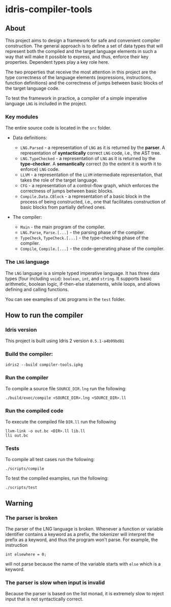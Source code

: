 # idris-compiler-tools

## About

This project aims to design a framework for safe and convenient compiler construction.
The general approach is to define a set of data types that will represent
both the compiled and the target language elements in such a way
that will make it possible to express, and thus, enforce their key properties.
Dependent types play a key role here.

The two properties that receive the most attention in this project are
the type correctness of the language elements (expressions, instructions, function definitions)
and the correctness of jumps between basic blocks of the target language code.

To test the framework in practice, a compiler of a simple imperative language `LNG` is included in the project.

### Key modules
The entire source code is located in the `src` folder.

- Data definitions:
  - `LNG.Parsed` - a representation of `LNG` as it is returned by the **parser**.
    A representation of **syntactically** correct `LNG` code, i.e., the AST tree.
  - `LNG.TypeChecked` - a representation of `LNG` as it is returned by the **type-checker**.
    A **semantically** correct (to the extent it is worth it to enforce) `LNG` code.
  - `LLVM` - a representation of the `LLVM` intermediate representation,
    that takes the role of the target language.
  - `CFG` - a representation of a control-flow graph,
    which enforces the correctness of jumps between basic blocks.
  - `Compile.Data.CBlock` - a representation of a basic block in the process of being constructed,
    i.e., one that facilitates construction of basic blocks from partially defined ones.

- The compiler:
  - `Main` - the main program of the compiler.
  - `LNG.Parse`, `Parse.[...]` - the parsing phase of the compiler.
  - `TypeCheck`, `TypeCheck.[...]` - the type-checking phase of the compiler.
  - `Compile`, `Compile.[...]` - the code-generating phase of the compiler.

### The `LNG` language

The `LNG` language is a simple typed imperative language.
It has three data types (four including `void`): `boolean`, `int`, and `string`.
It supports basic arithmetic, boolean logic, if-then-else statements, while loops,
and allows defining and calling functions.

You can see examples of `LNG` programs in the `test` folder.

## How to run the compiler

### Idris version
This project is built using Idris 2 version `0.5.1-a4b99bd81`

### Build the compiler:
```
idris2 --build compiler-tools.ipkg
```

### Run the compiler
To compile a source file `SOURCE_DIR.lng` run the following:
```
./build/exec/compile <SOURCE_DIR>.lng <SOURCE_DIR>.ll
```

### Run the compiled code
To execute the compiled file `DIR.ll` run the following
```
llvm-link -o out.bc <DIR>.ll lib.ll
lli out.bc
```

### Tests
To compile all test cases run the following:
```
./scripts/compile
```

To test the compiled examples, run the following:
```
./scripts/test
```

## Warning

### The parser is broken

The parser of the LNG language is broken.
Whenever a function or variable identifier contains a keyword as a prefix,
the tokenizer will interpret the prefix as a keyword, and thus the program won't parse.
For example, the instruction
```
int elsewhere = 0;
```
will not parse because the name of the variable starts with `else` which is a keyword.

### The parser is slow when input is invalid

Because the parser is based on the list monad,
it is extremely slow to reject input that is not syntactically correct.
